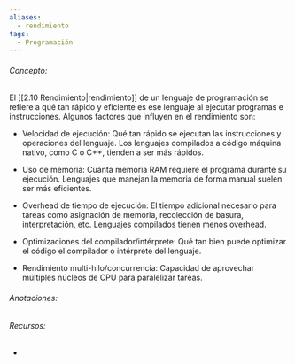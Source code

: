 ```yaml
---
aliases:
  - rendimiento
tags:
  - Programación
---
```

###### Concepto:

El [[2.10 Rendimiento|rendimiento]] de un lenguaje de programación se refiere a qué tan rápido y eficiente es ese lenguaje al ejecutar programas e instrucciones. Algunos factores que influyen en el rendimiento son:

- Velocidad de ejecución: Qué tan rápido se ejecutan las instrucciones y operaciones del lenguaje. Los lenguajes compilados a código máquina nativo, como C o C++, tienden a ser más rápidos.

- Uso de memoria: Cuánta memoria RAM requiere el programa durante su ejecución. Lenguajes que manejan la memoria de forma manual suelen ser más eficientes.

- Overhead de tiempo de ejecución: El tiempo adicional necesario para tareas como asignación de memoria, recolección de basura, interpretación, etc. Lenguajes compilados tienen menos overhead.

- Optimizaciones del compilador/intérprete: Qué tan bien puede optimizar el código el compilador o intérprete del lenguaje.

- Rendimiento multi-hilo/concurrencia: Capacidad de aprovechar múltiples núcleos de CPU para paralelizar tareas.

###### Anotaciones:

> 

###### Recursos:

- 